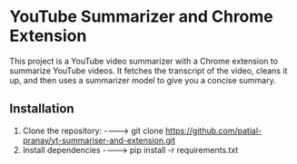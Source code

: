 # YouTube Summarizer and Chrome Extension

This project is a YouTube video summarizer with a Chrome extension to summarize YouTube videos. It fetches the transcript of the video, cleans it up, and then uses a summarizer model to give you a concise summary.

## Installation

1. Clone the repository:
----> git clone https://github.com/patial-pranay/yt-summariser-and-extension.git
2. Install dependencies
----> pip install -r requirements.txt
